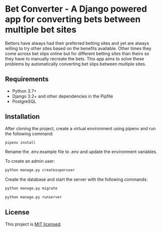 # Bet Converter - A Django powered app for converting bets between multiple bet sites

Bettors have always had their preferred betting sites and yet are always willing to try other sites based on the benefits available. 
Other times they come across bet slips online but for different betting sites than theirs so they have to manually recreate the bets.
This app aims to solve these problems by automatically converting bet slips between multiple sites.

## Requirements
* Python 3.7+
* Django 3.2+ and other dependencies in the Pipfile
* PostgreSQL

## Installation
After cloning the project, create a virtual environment using pipenv and run the following command:
```bash
pipenv install
```

Rename the .env.example file to .env and update the environment variables.

To create an admin user:
```bash
python manage.py createsuperuser
```
Create the database and start the server with the following commands:
```bash
python manage.py migrate

python manage.py runserver
```

## License

This project is [MIT licensed](LICENSE).